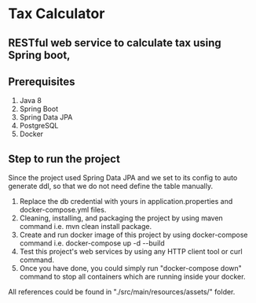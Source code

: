 # Tax Calculator

## RESTful web service to calculate tax using Spring boot, 

## Prerequisites
1. Java 8
2. Spring Boot
3. Spring Data JPA
4. PostgreSQL
5. Docker

## Step to run the project
Since the project used Spring Data JPA and we set to its config to auto generate ddl, so that we do not need define the table manually.
1. Replace the db credential with yours in application.properties and docker-compose.yml files. 
2. Cleaning, installing, and packaging the project by using maven command i.e. mvn clean install package.
3. Create and run docker image of this project by using docker-compose command i.e. docker-compose up -d --build
4. Test this project's web services by using any HTTP client tool or curl command.
5. Once you have done, you could simply run "docker-compose down" command to stop all containers which are running inside your docker.

All references could be found in "./src/main/resources/assets/" folder.
